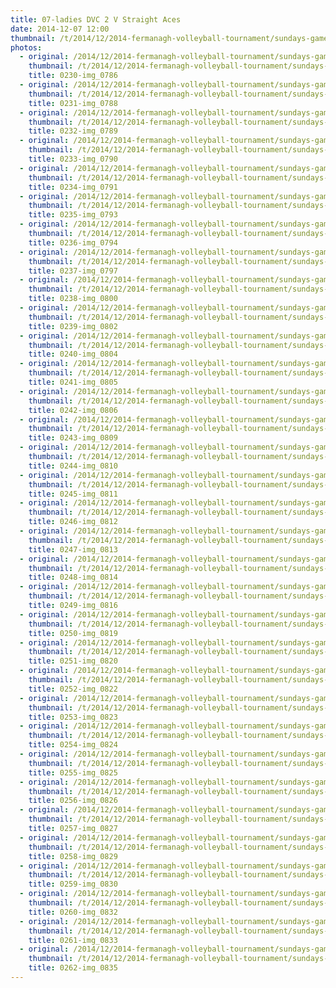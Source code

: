 ```yaml
---
title: 07-ladies DVC 2 V Straight Aces
date: 2014-12-07 12:00
thumbnail: /t/2014/12/2014-fermanagh-volleyball-tournament/sundays-games/07-ladies-DVC-2-V-Straight-Aces/0230-img_0786.jpg
photos:
  - original: /2014/12/2014-fermanagh-volleyball-tournament/sundays-games/07-ladies-DVC-2-V-Straight-Aces/0230-img_0786.jpg
    thumbnail: /t/2014/12/2014-fermanagh-volleyball-tournament/sundays-games/07-ladies-DVC-2-V-Straight-Aces/0230-img_0786.jpg
    title: 0230-img_0786
  - original: /2014/12/2014-fermanagh-volleyball-tournament/sundays-games/07-ladies-DVC-2-V-Straight-Aces/0231-img_0788.jpg
    thumbnail: /t/2014/12/2014-fermanagh-volleyball-tournament/sundays-games/07-ladies-DVC-2-V-Straight-Aces/0231-img_0788.jpg
    title: 0231-img_0788
  - original: /2014/12/2014-fermanagh-volleyball-tournament/sundays-games/07-ladies-DVC-2-V-Straight-Aces/0232-img_0789.jpg
    thumbnail: /t/2014/12/2014-fermanagh-volleyball-tournament/sundays-games/07-ladies-DVC-2-V-Straight-Aces/0232-img_0789.jpg
    title: 0232-img_0789
  - original: /2014/12/2014-fermanagh-volleyball-tournament/sundays-games/07-ladies-DVC-2-V-Straight-Aces/0233-img_0790.jpg
    thumbnail: /t/2014/12/2014-fermanagh-volleyball-tournament/sundays-games/07-ladies-DVC-2-V-Straight-Aces/0233-img_0790.jpg
    title: 0233-img_0790
  - original: /2014/12/2014-fermanagh-volleyball-tournament/sundays-games/07-ladies-DVC-2-V-Straight-Aces/0234-img_0791.jpg
    thumbnail: /t/2014/12/2014-fermanagh-volleyball-tournament/sundays-games/07-ladies-DVC-2-V-Straight-Aces/0234-img_0791.jpg
    title: 0234-img_0791
  - original: /2014/12/2014-fermanagh-volleyball-tournament/sundays-games/07-ladies-DVC-2-V-Straight-Aces/0235-img_0793.jpg
    thumbnail: /t/2014/12/2014-fermanagh-volleyball-tournament/sundays-games/07-ladies-DVC-2-V-Straight-Aces/0235-img_0793.jpg
    title: 0235-img_0793
  - original: /2014/12/2014-fermanagh-volleyball-tournament/sundays-games/07-ladies-DVC-2-V-Straight-Aces/0236-img_0794.jpg
    thumbnail: /t/2014/12/2014-fermanagh-volleyball-tournament/sundays-games/07-ladies-DVC-2-V-Straight-Aces/0236-img_0794.jpg
    title: 0236-img_0794
  - original: /2014/12/2014-fermanagh-volleyball-tournament/sundays-games/07-ladies-DVC-2-V-Straight-Aces/0237-img_0797.jpg
    thumbnail: /t/2014/12/2014-fermanagh-volleyball-tournament/sundays-games/07-ladies-DVC-2-V-Straight-Aces/0237-img_0797.jpg
    title: 0237-img_0797
  - original: /2014/12/2014-fermanagh-volleyball-tournament/sundays-games/07-ladies-DVC-2-V-Straight-Aces/0238-img_0800.jpg
    thumbnail: /t/2014/12/2014-fermanagh-volleyball-tournament/sundays-games/07-ladies-DVC-2-V-Straight-Aces/0238-img_0800.jpg
    title: 0238-img_0800
  - original: /2014/12/2014-fermanagh-volleyball-tournament/sundays-games/07-ladies-DVC-2-V-Straight-Aces/0239-img_0802.jpg
    thumbnail: /t/2014/12/2014-fermanagh-volleyball-tournament/sundays-games/07-ladies-DVC-2-V-Straight-Aces/0239-img_0802.jpg
    title: 0239-img_0802
  - original: /2014/12/2014-fermanagh-volleyball-tournament/sundays-games/07-ladies-DVC-2-V-Straight-Aces/0240-img_0804.jpg
    thumbnail: /t/2014/12/2014-fermanagh-volleyball-tournament/sundays-games/07-ladies-DVC-2-V-Straight-Aces/0240-img_0804.jpg
    title: 0240-img_0804
  - original: /2014/12/2014-fermanagh-volleyball-tournament/sundays-games/07-ladies-DVC-2-V-Straight-Aces/0241-img_0805.jpg
    thumbnail: /t/2014/12/2014-fermanagh-volleyball-tournament/sundays-games/07-ladies-DVC-2-V-Straight-Aces/0241-img_0805.jpg
    title: 0241-img_0805
  - original: /2014/12/2014-fermanagh-volleyball-tournament/sundays-games/07-ladies-DVC-2-V-Straight-Aces/0242-img_0806.jpg
    thumbnail: /t/2014/12/2014-fermanagh-volleyball-tournament/sundays-games/07-ladies-DVC-2-V-Straight-Aces/0242-img_0806.jpg
    title: 0242-img_0806
  - original: /2014/12/2014-fermanagh-volleyball-tournament/sundays-games/07-ladies-DVC-2-V-Straight-Aces/0243-img_0809.jpg
    thumbnail: /t/2014/12/2014-fermanagh-volleyball-tournament/sundays-games/07-ladies-DVC-2-V-Straight-Aces/0243-img_0809.jpg
    title: 0243-img_0809
  - original: /2014/12/2014-fermanagh-volleyball-tournament/sundays-games/07-ladies-DVC-2-V-Straight-Aces/0244-img_0810.jpg
    thumbnail: /t/2014/12/2014-fermanagh-volleyball-tournament/sundays-games/07-ladies-DVC-2-V-Straight-Aces/0244-img_0810.jpg
    title: 0244-img_0810
  - original: /2014/12/2014-fermanagh-volleyball-tournament/sundays-games/07-ladies-DVC-2-V-Straight-Aces/0245-img_0811.jpg
    thumbnail: /t/2014/12/2014-fermanagh-volleyball-tournament/sundays-games/07-ladies-DVC-2-V-Straight-Aces/0245-img_0811.jpg
    title: 0245-img_0811
  - original: /2014/12/2014-fermanagh-volleyball-tournament/sundays-games/07-ladies-DVC-2-V-Straight-Aces/0246-img_0812.jpg
    thumbnail: /t/2014/12/2014-fermanagh-volleyball-tournament/sundays-games/07-ladies-DVC-2-V-Straight-Aces/0246-img_0812.jpg
    title: 0246-img_0812
  - original: /2014/12/2014-fermanagh-volleyball-tournament/sundays-games/07-ladies-DVC-2-V-Straight-Aces/0247-img_0813.jpg
    thumbnail: /t/2014/12/2014-fermanagh-volleyball-tournament/sundays-games/07-ladies-DVC-2-V-Straight-Aces/0247-img_0813.jpg
    title: 0247-img_0813
  - original: /2014/12/2014-fermanagh-volleyball-tournament/sundays-games/07-ladies-DVC-2-V-Straight-Aces/0248-img_0814.jpg
    thumbnail: /t/2014/12/2014-fermanagh-volleyball-tournament/sundays-games/07-ladies-DVC-2-V-Straight-Aces/0248-img_0814.jpg
    title: 0248-img_0814
  - original: /2014/12/2014-fermanagh-volleyball-tournament/sundays-games/07-ladies-DVC-2-V-Straight-Aces/0249-img_0816.jpg
    thumbnail: /t/2014/12/2014-fermanagh-volleyball-tournament/sundays-games/07-ladies-DVC-2-V-Straight-Aces/0249-img_0816.jpg
    title: 0249-img_0816
  - original: /2014/12/2014-fermanagh-volleyball-tournament/sundays-games/07-ladies-DVC-2-V-Straight-Aces/0250-img_0819.jpg
    thumbnail: /t/2014/12/2014-fermanagh-volleyball-tournament/sundays-games/07-ladies-DVC-2-V-Straight-Aces/0250-img_0819.jpg
    title: 0250-img_0819
  - original: /2014/12/2014-fermanagh-volleyball-tournament/sundays-games/07-ladies-DVC-2-V-Straight-Aces/0251-img_0820.jpg
    thumbnail: /t/2014/12/2014-fermanagh-volleyball-tournament/sundays-games/07-ladies-DVC-2-V-Straight-Aces/0251-img_0820.jpg
    title: 0251-img_0820
  - original: /2014/12/2014-fermanagh-volleyball-tournament/sundays-games/07-ladies-DVC-2-V-Straight-Aces/0252-img_0822.jpg
    thumbnail: /t/2014/12/2014-fermanagh-volleyball-tournament/sundays-games/07-ladies-DVC-2-V-Straight-Aces/0252-img_0822.jpg
    title: 0252-img_0822
  - original: /2014/12/2014-fermanagh-volleyball-tournament/sundays-games/07-ladies-DVC-2-V-Straight-Aces/0253-img_0823.jpg
    thumbnail: /t/2014/12/2014-fermanagh-volleyball-tournament/sundays-games/07-ladies-DVC-2-V-Straight-Aces/0253-img_0823.jpg
    title: 0253-img_0823
  - original: /2014/12/2014-fermanagh-volleyball-tournament/sundays-games/07-ladies-DVC-2-V-Straight-Aces/0254-img_0824.jpg
    thumbnail: /t/2014/12/2014-fermanagh-volleyball-tournament/sundays-games/07-ladies-DVC-2-V-Straight-Aces/0254-img_0824.jpg
    title: 0254-img_0824
  - original: /2014/12/2014-fermanagh-volleyball-tournament/sundays-games/07-ladies-DVC-2-V-Straight-Aces/0255-img_0825.jpg
    thumbnail: /t/2014/12/2014-fermanagh-volleyball-tournament/sundays-games/07-ladies-DVC-2-V-Straight-Aces/0255-img_0825.jpg
    title: 0255-img_0825
  - original: /2014/12/2014-fermanagh-volleyball-tournament/sundays-games/07-ladies-DVC-2-V-Straight-Aces/0256-img_0826.jpg
    thumbnail: /t/2014/12/2014-fermanagh-volleyball-tournament/sundays-games/07-ladies-DVC-2-V-Straight-Aces/0256-img_0826.jpg
    title: 0256-img_0826
  - original: /2014/12/2014-fermanagh-volleyball-tournament/sundays-games/07-ladies-DVC-2-V-Straight-Aces/0257-img_0827.jpg
    thumbnail: /t/2014/12/2014-fermanagh-volleyball-tournament/sundays-games/07-ladies-DVC-2-V-Straight-Aces/0257-img_0827.jpg
    title: 0257-img_0827
  - original: /2014/12/2014-fermanagh-volleyball-tournament/sundays-games/07-ladies-DVC-2-V-Straight-Aces/0258-img_0829.jpg
    thumbnail: /t/2014/12/2014-fermanagh-volleyball-tournament/sundays-games/07-ladies-DVC-2-V-Straight-Aces/0258-img_0829.jpg
    title: 0258-img_0829
  - original: /2014/12/2014-fermanagh-volleyball-tournament/sundays-games/07-ladies-DVC-2-V-Straight-Aces/0259-img_0830.jpg
    thumbnail: /t/2014/12/2014-fermanagh-volleyball-tournament/sundays-games/07-ladies-DVC-2-V-Straight-Aces/0259-img_0830.jpg
    title: 0259-img_0830
  - original: /2014/12/2014-fermanagh-volleyball-tournament/sundays-games/07-ladies-DVC-2-V-Straight-Aces/0260-img_0832.jpg
    thumbnail: /t/2014/12/2014-fermanagh-volleyball-tournament/sundays-games/07-ladies-DVC-2-V-Straight-Aces/0260-img_0832.jpg
    title: 0260-img_0832
  - original: /2014/12/2014-fermanagh-volleyball-tournament/sundays-games/07-ladies-DVC-2-V-Straight-Aces/0261-img_0833.jpg
    thumbnail: /t/2014/12/2014-fermanagh-volleyball-tournament/sundays-games/07-ladies-DVC-2-V-Straight-Aces/0261-img_0833.jpg
    title: 0261-img_0833
  - original: /2014/12/2014-fermanagh-volleyball-tournament/sundays-games/07-ladies-DVC-2-V-Straight-Aces/0262-img_0835.jpg
    thumbnail: /t/2014/12/2014-fermanagh-volleyball-tournament/sundays-games/07-ladies-DVC-2-V-Straight-Aces/0262-img_0835.jpg
    title: 0262-img_0835
---
```

